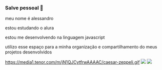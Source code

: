 ### Salve pessoal 👋

meu nome é alessandro

estou estudando o alura

estou me desenvolvendo na linguagem javascript

utilizo esse espaço para a minha organização e compartilhamento do meus projetos desenvolvidos

https://media1.tenor.com/m/jN1QJCytfrwAAAAC/caesar-zeppeli.gif
![](https://media1.tenor.com/m/S0etLbUHAtAAAAAd/cool-fun.gif)
![](https://media1.tenor.com/m/oa1Wk6YPHmgAAAAC/pepe-laugh-he-doesnt-know.gif)


